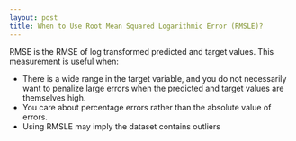 ```yaml
---
layout: post
title: When to Use Root Mean Squared Logarithmic Error (RMSLE)?
---
```


RMSE is the RMSE  of log transformed predicted and target values. This measurement is useful when:

- There is a wide range in the target variable, and you do not necessarily want to penalize large errors when the predicted and target values are themselves high.
- You care about percentage errors rather than the absolute value of errors.
- Using RMSLE may imply the dataset contains outliers
